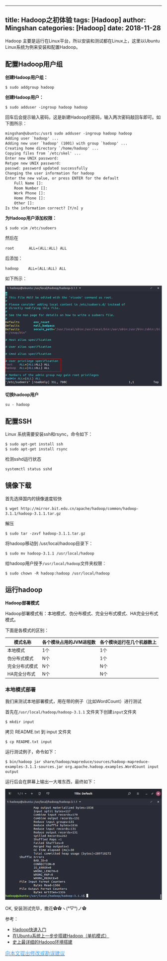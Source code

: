 
---
title: Hadoop之初体验
tags: [Hadoop]
author: Mingshan
categories: [Hadoop]
date: 2018-11-28
---

Hadoop 主要是运行在Linux平台，所以安装和测试都在Linux上，这里以Ubuntu Linux系统为例来安装和配置Hadoop。

<!-- more -->

## 配置Hadoop用户组

**创建Hadoop用户组：**

```
$ sudo addgroup hadoop
```

**创建Hadoop用户：**

```
$ sudo adduser -ingroup hadoop hadoop
```

回车后会提示输入密码，这是新建Hadoop的密码，输入两次密码敲回车即可。如下图所示：

```
mingshan@ubuntu:/usr$ sudo adduser -ingroup hadoop hadoop
Adding user `hadoop' ...
Adding new user `hadoop' (1001) with group `hadoop' ...
Creating home directory `/home/hadoop' ...
Copying files from `/etc/skel' ...
Enter new UNIX password: 
Retype new UNIX password: 
passwd: password updated successfully
Changing the user information for hadoop
Enter the new value, or press ENTER for the default
	Full Name []: 
	Room Number []: 
	Work Phone []: 
	Home Phone []: 
	Other []: 
Is the information correct? [Y/n] y

```
**为Hadoop用户添加权限：**

```
$ sudo vim /etc/sudoers
```
然后在

`root　　　　ALL=(ALL:ALL) ALL`

后添加：

`hadoop　　 ALL=(ALL:ALL) ALL`

如下所示：

![image](https://github.com/ZZULI-TECH/interview/blob/master/images/sudoers.png?raw=true)

**切换hadoop用户**

```
su - hadoop
```

## 配置SSH

Linux 系统需要安装ssh和rsync，命令如下：


```
$ sudo apt-get install ssh 
$ sudo apt-get install rsync
```

检测sshd运行状态

```
systemctl status sshd
```

## 镜像下载

首先选择国内的镜像速度较快

```
$ wget http://mirror.bit.edu.cn/apache/hadoop/common/hadoop-3.1.1/hadoop-3.1.1.tar.gz
```

解压

```
$ sudo tar -zxvf hadoop-3.1.1.tar.gz
```

将hadoop移动到 /usr/local/hadoop目录下：

```
$ sudo mv hadoop-3.1.1 /usr/local/hadoop
```

给hadoop用户授予`/usr/local/hadoop`文件夹权限：
```
$ sudo chown -R hadoop:hadoop /usr/local/hadoop
```

## 运行hadoop

**Hadoop部署模式**

Hadoop部署模式有：本地模式、伪分布模式、完全分布式模式、HA完全分布式模式。

下面是各模式的区别：

模式名称       | 	各个模块占用的JVM进程数	 |  各个模块运行在几个机器数上
---|---|---
本地模式       |	1个	| 1个
伪分布式模式   |	N个	| 1个
完全分布式模式 |	N个	| N个
HA完全分布式   |	N个	| N个


### 本地模式部署

我们来测试本地部署模式，用在带的例子（比如WordCount）进行测试

首先在`/usr/local/hadoop/hadoop-3.1.1` 文件夹下创建`input`文件夹

```
$ mkdir input
```

拷贝 README.txt 到 input 文件夹

```
$ cp README.txt input
```

运行测试例子，命令如下：

```
$ bin/hadoop jar share/hadoop/mapreduce/sources/hadoop-mapreduce-examples-3.1.1-sources.jar org.apache.hadoop.examples.WordCount input output
```

运行后会在屏幕上输出一大堆东西，最终如下：

![image](https://github.com/ZZULI-TECH/interview/blob/master/images/hadoop/hadoop-example1-result.png?raw=true)


OK, 安装测试完毕，撒花✿✿ヽ(°▽°)ノ✿


参考：

- [Hadoop快速入门](http://hadoop.apache.org/docs/r1.0.4/cn/quickstart.html)
- [在Ubuntu系统上一步步搭建Hadoop（单机模式）](https://www.cnblogs.com/maybe2030/p/4591195.html)
- [史上最详细的Hadoop环境搭建](https://blog.csdn.net/hliq5399/article/details/78193113)


[<font size=3 color="#409EFF">向本文提出修改或勘误建议</font>](https://github.com/mstao/mstao.github.io/blob/hexo/source/_posts/hadoop-glimpse.md)